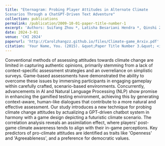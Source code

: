 ```yaml
---
title: "Eternagram: Probing Player Attitudes in Alternate Climate
Scenarios Through a ChatGPT-Driven Text Adventure"
collection: publications
permalink: /publication/2009-10-01-paper-title-number-1
excerpt: 'Authors: Suifang Zhou *, Latisha Besariani Hendra *, Qinshi Zhang *, Jussi Holopainen, RAY LC †.'
date: 2024-3-01
venue: 'CHI 2024'
paperurl: 'http://Carolzhangzz.github.io/files/Climate-game_Arxiv.pdf'
citation: 'Your Name, You. (2015). &quot;Paper Title Number 3.&quot; <i>Journal 1</i>. 1(3).'
---
```


Conventional methods of assessing attitudes towards climate change are limited in capturing authentic opinions, primarily stemming from a lack of context-specific assessment strategies and an overreliance on simplistic surveys. Game-based assessments have demonstrated the ability to overcome these issues by immersing participants in engaging gameplay within carefully crafted, scenario-based environments. Concurrently, advancements in AI and Natural Language Processing (NLP) show promise in enhancing the gamified testing environment, achieving this by generating context-aware, human-like dialogues that contribute to a more natural and effective assessment. Our study introduces a new technique for probing climate change attitudes by actualizing a GPT-driven chatbot system in harmony with a game design depicting a futuristic climate scenario. The correlation analysis reveals an assimilation effect, where players' post-game climate awareness tends to align with their in-game perceptions. Key predictors of pro-climate attitudes are identified as traits like 'Openness' and 'Agreeableness', and a preference for democratic values.